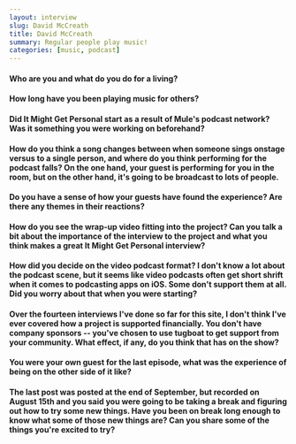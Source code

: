 ```yaml
---
layout: interview
slug: David McCreath
title: David McCreath
summary: Regular people play music!
categories: [music, podcast]
---
```


#### Who are you and what do you do for a living?

#### How long have you been playing music for others?

#### Did It Might Get Personal start as a result of Mule's podcast network? Was it something you were working on beforehand?

#### How do you think a song changes between when someone sings onstage versus to a single person, and where do you think performing for the podcast falls? On the one hand, your guest is performing for you in the room, but on the other hand, it's going to be broadcast to lots of people.

#### Do you have a sense of how your guests have found the experience? Are there any themes in their reactions?

#### How do you see the wrap-up video fitting into the project? Can you talk a bit about the importance of the interview to the project and what you think makes a great It Might Get Personal interview?

#### How did you decide on the video podcast format? I don't know a lot about the podcast scene, but it seems like video podcasts often get short shrift when it comes to podcasting apps on iOS. Some don't support them at all. Did you worry about that when you were starting?

#### Over the fourteen interviews I've done so far for this site, I don't think I've ever covered how a project is supported financially. You don't have company sponsors -- you've chosen to use tugboat to get support from your community. What effect, if any, do you think that has on the show?

#### You were your own guest for the last episode, what was the experience of being on the other side of it like?

#### The last post was posted at the end of September, but recorded on August 15th and you said you were going to be taking a break and figuring out how to try some new things. Have you been on break long enough to know what some of those new things are? Can you share some of the things you're excited to try?
